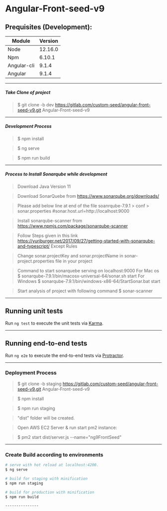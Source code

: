 # Angular-Front-seed-v9 

## Prequisites (Development):

| Module      | Version |
| ----------- | ------- |
| Node        | 12.16.0 |
| Npm         | 6.10.1  |
| Angular-cli | 9.1.4   |
| Angular     | 9.1.4   |


------------ 

##### Take Clone of project

> $ git clone -b dev https://gitlab.com/custom-seed/angular-front-seed-v9.git  Angular-Front-seed-v9

------------ 

##### Development Process

> $ npm install

> $ ng serve

> $ npm run build

------------ 

##### Process to Install Sonarqube while development

> Download Java Version 11

> Download SonarQuebe from https://www.sonarqube.org/downloads/

> Please add below line at end of the file soanrqube-7.9.1 > conf > sonar.properties
  #sonar.host.url=http://localhost:9000

> Install sonarqube-scanner from https://www.npmjs.com/package/sonarqube-scanner

> Follow Steps given in this link https://yuriburger.net/2017/09/27/getting-started-with-sonarqube-and-typescript/ Except Rules

> Change sonar.projectKey and sonar.projectName in sonar-project.properties file in your project

> Command to start sonarquebe serving on localhost:9000
  > For Mac os
  $ sonarqube-7.9.1/bin/macosx-universal-64/sonar.sh start
  > For Windows
  $ sonarqube-7.9.1/bin/windows-x86-64/StartSonar.bat start

> Start analysis of project with following command
  $ sonar-scanner

------------

## Running unit tests

Run `ng test` to execute the unit tests via [Karma](https://karma-runner.github.io).

------------ 

## Running end-to-end tests

Run `ng e2e` to execute the end-to-end tests via [Protractor](http://www.protractortest.org/).

------------ 

### Deployment Process

> $ git clone -b staging https://gitlab.com/custom-seed/angular-front-seed-v9.git  Angular-Front-seed-v9

> $ npm install

> $ npm run staging

> "dist" folder will be created.

> Open AWS EC2 Server & run start pm2 instance:

> $ pm2 start dist/server.js --name="ng9FrontSeed"

------------


### Create Build according to environments

``` bash
# serve with hot reload at localhost:4200.
$ ng serve

# build for staging with minification
$ npm run staging

# build for production with minification
$ npm run build

---------------

